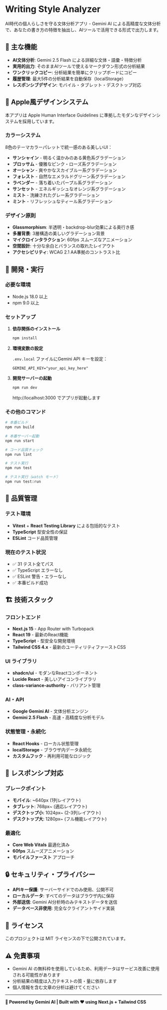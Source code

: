 # Writing Style Analyzer

AI時代の個人らしさを守る文体分析アプリ - Gemini AI による高精度な文体分析で、あなたの書き方の特徴を抽出し、AIツールで活用できる形式で出力します。

## 🌟 主な機能

- **AI文体分析**: Gemini 2.5 Flash による詳細な文体・語彙・特徴分析
- **実用的出力**: そのままAIツールで使えるマークダウン形式の分析結果
- **ワンクリックコピー**: 分析結果を簡単にクリップボードにコピー
- **履歴管理**: 最大5件の分析結果を自動保存（localStorage）
- **レスポンシブデザイン**: モバイル・タブレット・デスクトップ対応

## 🎨 Apple風デザインシステム

本アプリは Apple Human Interface Guidelines に準拠したモダンなデザインシステムを採用しています。

### カラーシステム

8色のテーマカラーパレットで統一感のある美しいUI：

- **サンシャイン** - 明るく温かみのある黄色系グラデーション
- **ブロッサム** - 優雅なピンク・ローズ系グラデーション  
- **オーシャン** - 爽やかなスカイブルー系グラデーション
- **フォレスト** - 自然なエメラルドグリーン系グラデーション
- **ラベンダー** - 落ち着いたパープル系グラデーション
- **サンセット** - エネルギッシュなオレンジ系グラデーション
- **ミスト** - 洗練されたグレー系グラデーション
- **ミント** - リフレッシュなティール系グラデーション

### デザイン原則

- **Glassmorphism**: 半透明・backdrop-blur効果による奥行き感
- **多層背景**: 3層構造の美しいグラデーション背景
- **マイクロインタラクション**: 60fps スムーズなアニメーション
- **空間設計**: 十分な余白とバランスの取れたレイアウト
- **アクセシビリティ**: WCAG 2.1 AA準拠のコントラスト比

## 🚀 開発・実行

### 必要な環境

- Node.js 18.0 以上
- npm 9.0 以上

### セットアップ

1. **依存関係のインストール**
   ```bash
   npm install
   ```

2. **環境変数の設定**
   
   `.env.local` ファイルにGemini API キーを設定：
   ```
   GEMINI_API_KEY="your_api_key_here"
   ```

3. **開発サーバーの起動**
   ```bash
   npm run dev
   ```
   
   http://localhost:3000 でアプリが起動します

### その他のコマンド

```bash
# 本番ビルド
npm run build

# 本番サーバー起動
npm run start

# コード品質チェック
npm run lint

# テスト実行
npm run test

# テスト実行（watch モード）
npm run test:run
```

## 🧪 品質管理

### テスト環境
- **Vitest** + **React Testing Library** による包括的なテスト
- **TypeScript** 型安全性の保証
- **ESLint** コード品質管理

### 現在のテスト状況
- ✅ 31 テスト全てパス
- ✅ TypeScript エラーなし  
- ✅ ESLint 警告・エラーなし
- ✅ 本番ビルド成功

## 🏗️ 技術スタック

### フロントエンド
- **Next.js 15** - App Router with Turbopack
- **React 19** - 最新のReact機能
- **TypeScript** - 型安全な開発環境
- **Tailwind CSS 4.x** - 最新のユーティリティファーストCSS

### UI ライブラリ
- **shadcn/ui** - モダンなReactコンポーネント
- **Lucide React** - 美しいアイコンライブラリ
- **class-variance-authority** - バリアント管理

### AI・API
- **Google Gemini AI** - 文体分析エンジン
- **Gemini 2.5 Flash** - 高速・高精度な分析モデル

### 状態管理・永続化
- **React Hooks** - ローカル状態管理
- **localStorage** - ブラウザ内データ永続化
- **カスタムフック** - 再利用可能なロジック

## 📱 レスポンシブ対応

### ブレークポイント
- **モバイル**: ~640px (1列レイアウト)
- **タブレット**: 768px~ (適応レイアウト)  
- **デスクトップ小**: 1024px~ (2-3列レイアウト)
- **デスクトップ大**: 1280px~ (フル機能レイアウト)

### 最適化
- **Core Web Vitals** 最適化済み
- **60fps** スムーズアニメーション
- **モバイルファースト** アプローチ

## 🔒 セキュリティ・プライバシー

- **APIキー保護**: サーバーサイドでのみ使用、公開不可
- **ローカルデータ**: すべてのデータはブラウザ内に保存
- **外部送信**: Gemini AI分析時のみテキストデータを送信
- **データベース非使用**: 完全なクライアントサイド実装

## 📄 ライセンス

このプロジェクトは MIT ライセンスの下で公開されています。

## ⚠️ 免責事項

- Gemini AI の無料枠を使用しているため、利用データはサービス改善に使用される可能性があります
- 分析結果の精度は入力テキストの質・量に依存します  
- 個人情報を含む文章の分析は避けてください

---

**🤖 Powered by Gemini AI | Built with ❤️ using Next.js + Tailwind CSS**